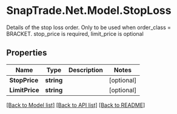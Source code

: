 # SnapTrade.Net.Model.StopLoss
Details of the stop loss order. Only to be used when order_class = BRACKET. stop_price is required, limit_price is optional

## Properties

Name | Type | Description | Notes
------------ | ------------- | ------------- | -------------
**StopPrice** | **string** |  | [optional] 
**LimitPrice** | **string** |  | [optional] 

[[Back to Model list]](../README.md#documentation-for-models) [[Back to API list]](../README.md#documentation-for-api-endpoints) [[Back to README]](../README.md)

